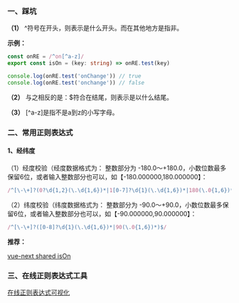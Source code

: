 
### 一、踩坑

**（1）**
^符号在开头，则表示是什么开头。而在其他地方是指非。

**示例：** 

```typescript
const onRE = /^on[^a-z]/
export const isOn = (key: string) => onRE.test(key)

console.log(onRE.test('onChange')) // true
console.log(onRE.test('onchange')) // false
```

**（2）**
与之相反的是：$符合在结尾，则表示是以什么结尾。

**（3）**
[^a-z]是指不是a到z的小写字母。

### 二、常用正则表达式

#### 1、经纬度
 
 （1）经度校验（经度数据格式为： 整数部分为 -180.0～+180.0，小数位数最多保留6位，或者输入整数部分也可以，如【-180.000000,180.000000】：

 ```javascript
 /^[\-\+]?(0?\d{1,2}(\.\d{1,6})*|1[0-7]?\d{1}(\.\d{1,6})*|180(\.0{1,6})*)$/
```

（2）纬度校验（纬度数据格式为： 整数部分为 -90.0～+90.0，小数位数最多保留6位，或者输入整数部分也可以，如【-90.000000,90.000000】：

 ```javascript
/^[\-\+]?([0-8]?\d{1}(\.\d{1,6})*|90(\.0{1,6})*)$/  
 ```

**推荐：**

[vue-next shared isOn](https://github.com/vuejs/vue-next/blob/master/packages/shared/src/index.ts)

### 三、在线正则表达式工具

[在线正则表达式可视化](https://jex.im/regulex)